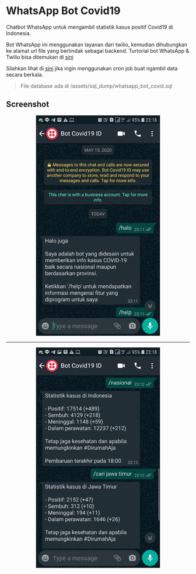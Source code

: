 # WhatsApp Bot Covid19

Chatbot WhatsApp untuk mengambil statistik kasus positif Covid19 di Indonesia.

Bot WhatsApp ini menggunakan layanan dari twilio, kemudian dihubungkan ke alamat url file yang bertindak sebagai backend. Turtorial bot WhatsApp & Twilio bisa ditemukan di [sini](https://www.youtube.com/playlist?list=PLyb_C2HpOQSBSm9nGrqSYb_y7VqDrMKJu)

Silahkan lihat di [sini](job) jika ingin menggunakan cron job buat ngambil data secara berkala.

> File database ada di /assets/sql_dump/whatsapp_bot_covid.sql

## Screenshot

<p align="center">
  <img src="assets/images/1.jpeg" alt="Screenshot 1" border="1" height="600">
</p>

<hr>

<p align="center">
  <img src="assets/images/2.jpeg" alt="Screenshot 1" border="1" height="600">
</p>
